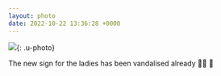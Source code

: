 ```yaml
---
layout: photo
date: 2022-10-22 13:36:28 +0000
---
```

![](https://colinseymour.co.uk/img/bfcf19cae82c4339ae335b7bd68164dba6ea85451968b944eaab6aa62f829e90.jpeg){: .u-photo}
  
The new sign for the ladies has been vandalised already 🤣😂 🎃
